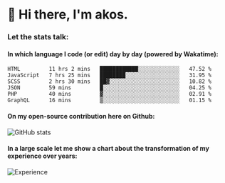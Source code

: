 # 👋 Hi there, I'm akos. 


### Let the stats talk:


#### In which language I code (or edit) day by day (powered by Wakatime): 

<!--START_SECTION:waka-->

```text
HTML         11 hrs 2 mins   ████████████░░░░░░░░░░░░░   47.52 %
JavaScript   7 hrs 25 mins   ████████░░░░░░░░░░░░░░░░░   31.95 %
SCSS         2 hrs 30 mins   ██▓░░░░░░░░░░░░░░░░░░░░░░   10.82 %
JSON         59 mins         █░░░░░░░░░░░░░░░░░░░░░░░░   04.25 %
PHP          40 mins         ▓░░░░░░░░░░░░░░░░░░░░░░░░   02.91 %
GraphQL      16 mins         ▒░░░░░░░░░░░░░░░░░░░░░░░░   01.15 %
```

<!--END_SECTION:waka-->

#### On my open-source contribution here on Github:
 
![GitHub stats](https://github-readme-stats.vercel.app/api?username=akosbalasko)

#### In a large scale let me show a chart about the transformation of my experience over years:   

![Experience](https://cr-skills-chart-widget.azurewebsites.net/api/api?username=akosbalasko)
